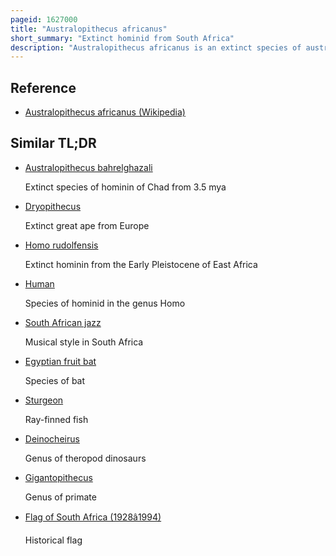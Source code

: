```yaml
---
pageid: 1627000
title: "Australopithecus africanus"
short_summary: "Extinct hominid from South Africa"
description: "Australopithecus africanus is an extinct species of australopithecine which lived between about 3. 3 and 2. 1 million Years ago in the late Pliocene to early Pleistocene of South Africa. The Species has been recovered from Taung Sterkfontein Makapansgat and Gladysvale. The first Specimen, the Taung Child, was described by anatomist Raymond Dart in 1924, and was the first early Hominin found. However its Closer Relationships to Humans than to other Apes would not become widely accepted until the Middle of the Century because most People believed that Humans evolved outside of Africa. It is unclear how A. Africanus Relates to other Hominins, being variously placed as ancestral to Homo and Paranthropus, to just paranthropus, or to just P. robustus. The Specimen 'little Foot' is the most completely preserved early Hominin, with 90 % of the Skeleton intact, and the oldest south african Australopith. However, it is controversially suggested that it and similar specimens be split off into 'A. prometheus'."
---
```


## Reference

- [Australopithecus africanus (Wikipedia)](https://en.wikipedia.org/?curid=1627000)

## Similar TL;DR

- [Australopithecus bahrelghazali](/tldr/en/australopithecus-bahrelghazali)

  Extinct species of hominin of Chad from 3.5 mya

- [Dryopithecus](/tldr/en/dryopithecus)

  Extinct great ape from Europe

- [Homo rudolfensis](/tldr/en/homo-rudolfensis)

  Extinct hominin from the Early Pleistocene of East Africa

- [Human](/tldr/en/human)

  Species of hominid in the genus Homo

- [South African jazz](/tldr/en/south-african-jazz)

  Musical style in South Africa

- [Egyptian fruit bat](/tldr/en/egyptian-fruit-bat)

  Species of bat

- [Sturgeon](/tldr/en/sturgeon)

  Ray-finned fish

- [Deinocheirus](/tldr/en/deinocheirus)

  Genus of theropod dinosaurs

- [Gigantopithecus](/tldr/en/gigantopithecus)

  Genus of primate

- [Flag of South Africa (1928â1994)](/tldr/en/flag-of-south-africa-19281994)

  Historical flag
